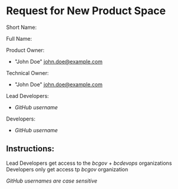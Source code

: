 Request for New Product Space
====================

Short Name:

Full Name:

Product Owner:
- "John Doe" <john.doe@example.com>

Technical Owner:
- "John Doe" <john.doe@example.com>

Lead Developers:
- _GitHub username_

Developers:
- _GitHub username_

Instructions:
-------------

Lead Developers get access to the *bcgov* + *bcdevops* organizations
Developers only get access tp *bcgov* organization

*GitHub usernames are case sensitive*
